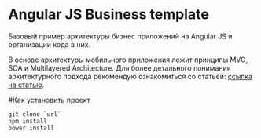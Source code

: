 Angular JS Business template
=========================

Базовый пример архитектуры бизнес приложений на Angular JS и организации кода в них.

В основе архитектуры мобильного приложения лежит принципы MVC, SOA и Multilayered Architecture. Для более детального понимания архитектурного подхода рекомендую ознакомиться со статьей: [ссылка на статью](http://habrahabr.ru/company/redmadrobot/blog/246551/).

#Как установить проект

	git clone `url`
	npm install
	bower install


